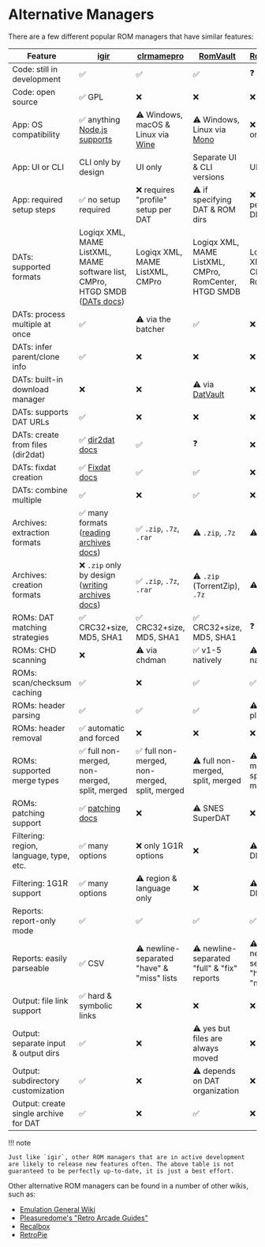 # Alternative Managers

There are a few different popular ROM managers that have similar features:

| Feature                                 | [igir](index.md)                                                                                 | [clrmamepro](https://mamedev.emulab.it/clrmamepro/)           | [RomVault](https://www.romvault.com/)                       | [RomCenter](http://www.romcenter.com/)     |
|-----------------------------------------|--------------------------------------------------------------------------------------------------|---------------------------------------------------------------|-------------------------------------------------------------|--------------------------------------------|
| Code: still in development              | ✅                                                                                                | ✅                                                             | ✅                                                           | ❓                                          |
| Code: open source                       | ✅ GPL                                                                                            | ❌                                                             | ❌                                                           | ❌                                          |
| App: OS compatibility                   | ✅ anything [Node.js supports](https://nodejs.org/en/download)                                    | ⚠️ Windows, macOS & Linux via [Wine](https://www.winehq.org/) | ⚠️ Windows, Linux via [Mono](https://www.mono-project.com/) | ❌ Windows only                             |
| App: UI or CLI                          | CLI only by design                                                                               | UI only                                                       | Separate UI & CLI versions                                  | UI only                                    |
| App: required setup steps               | ✅ no setup required                                                                              | ❌ requires "profile" setup per DAT                            | ⚠️ if specifying DAT & ROM dirs                             | ❌ requires per-DAT DB setup                |
| DATs: supported formats                 | Logiqx XML, MAME ListXML, MAME software list, CMPro, HTGD SMDB ([DATs docs](dats/processing.md)) | Logiqx XML, MAME ListXML, CMPro                               | Logiqx XML, MAME ListXML, CMPro, RomCenter, HTGD SMDB       | Logiqx XML, CMPro, RomCenter               |
| DATs: process multiple at once          | ✅                                                                                                | ⚠️ via the batcher                                            | ✅                                                           | ❌                                          |
| DATs: infer parent/clone info           | ✅                                                                                                | ❌                                                             | ❌                                                           | ❌                                          |
| DATs: built-in download manager         | ❌                                                                                                | ❌                                                             | ⚠️ via [DatVault](https://www.datvault.com/)                | ❌                                          |
| DATs: supports DAT URLs                 | ✅                                                                                                | ❌                                                             | ❌                                                           | ❌                                          |
| DATs: create from files (dir2dat)       | ✅ [dir2dat docs](dats/dir2dat.md)                                                                | ✅                                                             | ❓                                                           | ❌                                          |
| DATs: fixdat creation                   | ✅ [Fixdat docs](dats/fixdats.md)                                                                 | ✅                                                             | ✅                                                           | ❌                                          |
| DATs: combine multiple                  | ✅                                                                                                | ❌                                                             | ✅                                                           | ❌                                          |
| Archives: extraction formats            | ✅ many formats ([reading archives docs](input/reading-archives.md))                              | ✅ `.zip`, `.7z`, `.rar`                                       | ⚠️ `.zip`, `.7z`                                            | ⚠️ `.zip`, `.7z`                           |
| Archives: creation formats              | ❌ `.zip` only by design ([writing archives docs](output/writing-archives.md))                    | ✅ `.zip`, `.7z`, `.rar`                                       | ⚠️ `.zip` (TorrentZip), `.7z`                               | ⚠️ `.zip`, `.7z`                           |
| ROMs: DAT matching strategies           | ✅ CRC32+size, MD5, SHA1                                                                          | ✅ CRC32+size, MD5, SHA1                                       | ✅ CRC32+size, MD5, SHA1                                     | ❓                                          |
| ROMs: CHD scanning                      | ❌                                                                                                | ⚠️ via chdman                                                 | ✅ v1-5 natively                                             | ⚠️ v1-4 natively                           |
| ROMs: scan/checksum caching             | ✅                                                                                                | ❌                                                             | ✅                                                           | ✅                                          |
| ROMs: header parsing                    | ✅                                                                                                | ✅                                                             | ✅                                                           | ⚠️ via plugins                             |
| ROMs: header removal                    | ✅ automatic and forced                                                                           | ❌                                                             | ❌                                                           | ❌                                          |
| ROMs: supported merge types             | ✅ full non-merged, non-merged, split, merged                                                     | ✅ full non-merged, non-merged, split, merged                  | ⚠️ full non-merged, split, merged                           | ⚠️ full non-merged, split, merged          |
| ROMs: patching support                  | ✅ [patching docs](roms/patching.md)                                                              | ❌                                                             | ⚠️ SNES SuperDAT                                            | ❌                                          |
| Filtering: region, language, type, etc. | ✅ many options                                                                                   | ❌ only 1G1R options                                           | ❌                                                           | ⚠️ only at DB setup                        |
| Filtering: 1G1R support                 | ✅ many options                                                                                   | ⚠️ region & language only                                     | ❌                                                           | ⚠️ only at DB setup                        |
| Reports: report-only mode               | ✅                                                                                                | ✅                                                             | ✅                                                           | ✅                                          |
| Reports: easily parseable               | ✅ CSV                                                                                            | ⚠️ newline-separated "have" & "miss" lists                    | ⚠️ newline-separated "full" & "fix" reports                 | ⚠️ newline-separated "have" & "miss" lists |
| Output: file link support               | ✅ hard & symbolic links                                                                          | ❌                                                             | ❌                                                           | ❌                                          |
| Output: separate input & output dirs    | ✅                                                                                                | ❌                                                             | ⚠️ yes but files are always moved                           | ❌                                          |
| Output: subdirectory customization      | ✅                                                                                                | ❌                                                             | ⚠️ depends on DAT organization                              | ❌                                          |
| Output: create single archive for DAT   | ✅                                                                                                | ❌                                                             | ✅                                                           | ❌                                          |

!!! note

    Just like `igir`, other ROM managers that are in active development are likely to release new features often. The above table is not guaranteed to be perfectly up-to-date, it is just a best effort.

Other alternative ROM managers can be found in a number of other wikis, such as:

- [Emulation General Wiki](https://emulation.gametechwiki.com/index.php/ROM_managers)
- [Pleasuredome's "Retro Arcade Guides"](https://pleasuredome.miraheze.org/wiki/ROM_Manager)
- [Recalbox](https://wiki.recalbox.com/en/tutorials/utilities/rom-management)
- [RetroPie](https://retropie.org.uk/docs/Validating%2C-Rebuilding%2C-and-Filtering-ROM-Collections/)
